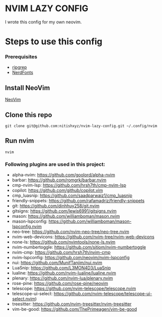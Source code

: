 # NVIM LAZY CONFIG

I wrote this config for my own neovim. 

# Steps to use this config

### Prerequisites

- [ripgrep](https://github.com/BurntSushi/ripgrep)
- [NerdFonts](https://www.nerdfonts.com)

## Install NeoVim
[NeoVim](https://github.com/neovim/neovim)

## Clone this repo

```
git clone git@github.com:nitishxyz/nvim-lazy-config.git ~/.config/nvim
```

## Run nvim

```
nvim
```


### Following plugins are used in this project:

- alpha-nvim: https://github.com/goolord/alpha-nvim
- barbar: https://github.com/romgrk/barbar.nvim
- cmp-nvim-lsp: https://github.com/hrsh7th/cmp-nvim-lsp
- copilot: https://github.com/github/copilot.vim
- cmp_luasnip: https://github.com/saadparwaiz1/cmp_luasnip
- friendly-snippets: https://github.com/rafamadriz/friendly-snippets
- git: https://github.com/dinhhuy258/git.nvim
- gitsigns: https://github.com/lewis6991/gitsigns.nvim
- mason: https://github.com/williamboman/mason.nvim
- mason-lspconfig: https://github.com/williamboman/mason-lspconfig.nvim
- neo-tree: https://github.com/nvim-neo-tree/neo-tree.nvim
- nvim-web-devicons: https://github.com/nvim-tree/nvim-web-devicons
- none-ls: https://github.com/nvimtools/none-ls.nvim
- nvim-numbertoggle: https://github.com/sitiom/nvim-numbertoggle
- nvim-cmp: https://github.com/hrsh7th/nvim-cmp
- nvim-lspconfig: https://github.com/neovim/nvim-lspconfig
- nui: https://github.com/MunifTanjim/nui.nvim
- LuaSnip: https://github.com/L3MON4D3/LuaSnip
- lualine: https://github.com/nvim-lualine/lualine.nvim
- plenary: https://github.com/nvim-lua/plenary.nvim
- rose-pine: https://github.com/rose-pine/neovim
- telescope: https://github.com/nvim-telescope/telescope.nvim
- telescope-ui-select: https://github.com/nvim-telescope/telescope-ui-select.nvim)
- treesitter: https://github.com/nvim-treesitter/nvim-treesitter
- vim-be-good: https://github.com/ThePrimeagen/vim-be-good

